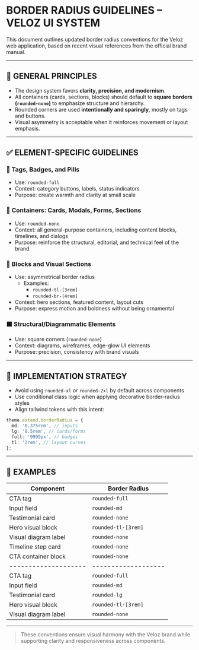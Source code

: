 # BORDER RADIUS GUIDELINES – VELOZ UI SYSTEM

This document outlines updated border radius conventions for the Veloz web application, based on recent visual references from the official brand manual.

---

## 🎯 GENERAL PRINCIPLES

- The design system favors **clarity, precision, and modernism**.
- All containers (cards, sections, blocks) should default to **square borders (`rounded-none`)** to emphasize structure and hierarchy.
- Rounded corners are used **intentionally and sparingly**, mostly on tags and buttons.
- Visual asymmetry is acceptable when it reinforces movement or layout emphasis.

---

## ✅ ELEMENT-SPECIFIC GUIDELINES

### 🔘 **Tags, Badges, and Pills**

- Use: `rounded-full`
- Context: category buttons, labels, status indicators
- Purpose: create warmth and clarity at small scale

### 🧱 **Containers: Cards, Modals, Forms, Sections**

- Use: `rounded-none`
- Context: all general-purpose containers, including content blocks, timelines, and dialogs
- Purpose: reinforce the structural, editorial, and technical feel of the brand

### 🧩 **Blocks and Visual Sections**

- Use: asymmetrical border radius
  - Examples:
    - `rounded-tl-[3rem]`
    - `rounded-br-[4rem]`
- Context: hero sections, featured content, layout cuts
- Purpose: express motion and boldness without being ornamental

### ⬛ **Structural/Diagrammatic Elements**

- Use: square corners (`rounded-none`)
- Context: diagrams, wireframes, edge-glow UI elements
- Purpose: precision, consistency with brand visuals

---

## 🔧 IMPLEMENTATION STRATEGY

- Avoid using `rounded-xl` or `rounded-2xl` by default across components
- Use conditional class logic when applying decorative border-radius styles
- Align tailwind tokens with this intent:

```ts
theme.extend.borderRadius = {
  md: '0.375rem', // inputs
  lg: '0.5rem', // cards/forms
  full: '9999px', // badges
  tl: '3rem', // layout curves
};
```

---

## 📌 EXAMPLES

| Component            | Border Radius       |
| -------------------- | ------------------- |
| CTA tag              | `rounded-full`      |
| Input field          | `rounded-md`        |
| Testimonial card     | `rounded-none`      |
| Hero visual block    | `rounded-tl-[3rem]` |
| Visual diagram label | `rounded-none`      |
| Timeline step card   | `rounded-none`      |
| CTA container block  | `rounded-none`      |
| -------------------- | ------------------- |
| CTA tag              | `rounded-full`      |
| Input field          | `rounded-md`        |
| Testimonial card     | `rounded-lg`        |
| Hero visual block    | `rounded-tl-[3rem]` |
| Visual diagram label | `rounded-none`      |

---

> These conventions ensure visual harmony with the Veloz brand while supporting clarity and responsiveness across components.
